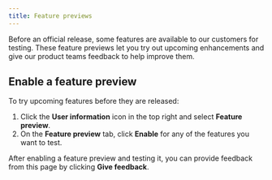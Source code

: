 ```yaml
---
title: Feature previews
---
```


Before an official release, some features are available to our customers
for testing. These feature previews let you try out upcoming
enhancements and give our product teams feedback to help improve them.

## Enable a feature preview

To try upcoming features before they are released:

1.  Click the **User information** icon in the top right and select
    **Feature preview**.
2.  On the **Feature preview** tab, click **Enable** for any of the
    features you want to test.

After enabling a feature preview and testing it, you can provide
feedback from this page by clicking **Give feedback**.
